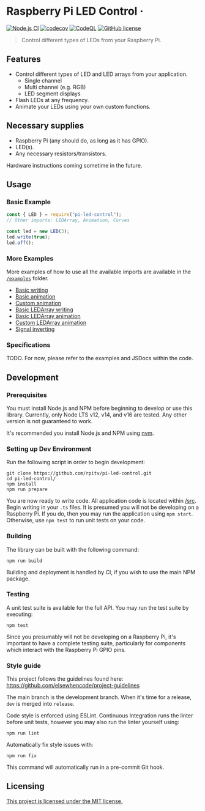 # Raspberry Pi LED Control &middot;

[![Node.js CI](https://github.com/rpitv/pi-led-control/actions/workflows/node.js.yml/badge.svg)](https://github.com/rpitv/pi-led-control/actions/workflows/node.js.yml)
[![codecov](https://codecov.io/gh/rpitv/pi-led-control/branch/master/graph/badge.svg?token=doiWhO8Q1K)](https://codecov.io/gh/rpitv/pi-led-control)
[![CodeQL](https://github.com/rpitv/pi-led-control/actions/workflows/codeql-analysis.yml/badge.svg)](https://github.com/rpitv/pi-led-control/actions/workflows/codeql-analysis.yml)
[![GitHub license](https://img.shields.io/badge/license-MIT-blue.svg)](./LICENSE)

> Control different types of LEDs from your Raspberry Pi.

## Features

- Control different types of LED and LED arrays from your application.
  - Single channel
  - Multi channel (e.g. RGB)
  - LED segment displays
- Flash LEDs at any frequency.
- Animate your LEDs using your own custom functions.

## Necessary supplies

- Raspberry Pi (any should do, as long as it has GPIO).
- LED(s).
- Any necessary resistors/transistors.

Hardware instructions coming sometime in the future.

## Usage

### Basic Example

```js
const { LED } = require("pi-led-control");
// Other imports: LEDArray, Animation, Curves

const led = new LED(3);
led.write(true);
led.off();
```

### More Examples

More examples of how to use all the available imports are available in the [`/examples`](./examples) folder.

- [Basic writing](./examples/basic-write.ts)
- [Basic animation](./examples/basic-animate.ts)
- [Custom animation](./examples/custom-animate.ts)
- [Basic LEDArray writing](./examples/basic-write-array.ts)
- [Basic LEDArray animation](./examples/basic-animate-array.ts)
- [Custom LEDArray animation](./examples/custom-animate-array.ts)
- [Signal inverting](./examples/invert.ts)

### Specifications

TODO. For now, please refer to the examples and JSDocs within the code.

## Development

### Prerequisites

You must install Node.js and NPM before beginning to develop or use this library. Currently, only Node LTS v12, v14, and v16 are tested. Any other version is not guaranteed to work.

It's recommended you install Node.js and NPM using [nvm](https://github.com/nvm-sh/nvm).

### Setting up Dev Environment

Run the following script in order to begin development:

```shell
git clone https://github.com/rpitv/pi-led-control.git
cd pi-led-control/
npm install
npm run prepare
```

You are now ready to write code. All application code is located within [/src](./src). Begin writing in your `.ts` files. It is presumed you will not be developing on a Raspberry Pi. If you do, then you may run the application using `npm start`. Otherwise, use `npm test` to run unit tests on your code.

### Building

The library can be built with the following command:

```shell
npm run build
```

Building and deployment is handled by CI, if you wish to use the main NPM package.

### Testing

A unit test suite is available for the full API. You may run the test suite by executing:

```shell
npm test
```

Since you presumably will not be developing on a Raspberry Pi, it's important to have a complete testing suite, particularly for components which interact with the Raspberry Pi GPIO pins.

### Style guide

This project follows the guidelines found here: https://github.com/elsewhencode/project-guidelines

The main branch is the development branch. When it's time for a release, `dev` is merged into `release`.

Code style is enforced using ESLint. Continuous Integration runs the linter before unit tests, however you may also run the linter yourself using:

```shell
npm run lint
```

Automatically fix style issues with:

```shell
npm run fix
```

This command will automatically run in a pre-commit Git hook.

## Licensing

[This project is licensed under the MIT license.](./LICENSE)
